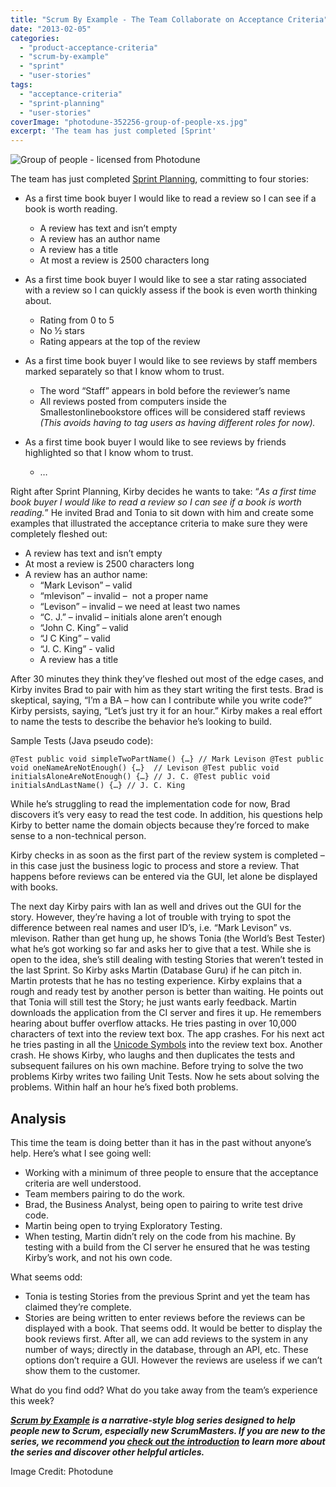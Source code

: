 ```yaml
---
title: "Scrum By Example - The Team Collaborate on Acceptance Criteria"
date: "2013-02-05"
categories: 
  - "product-acceptance-criteria"
  - "scrum-by-example"
  - "sprint"
  - "user-stories"
tags: 
  - "acceptance-criteria"
  - "sprint-planning"
  - "user-stories"
coverImage: "photodune-352256-group-of-people-xs.jpg"
excerpt: 'The team has just completed [Sprint'
---
```


![Group of people - licensed from Photodune](src/content/blog/scrummaster-tales-team-collaborate-acceptance-criteria/images/photodune-352256-group-of-people-xs.jpg)

The team has just completed [Sprint Planning](/blog/creating-acceptance-criteria-waiting-too-long), committing to four stories:

- As a first time book buyer I would like to read a review so I can see if a book is worth reading.
    - A review has text and isn’t empty
    - A review has an author name
    - A review has a title
    - At most a review is 2500 characters long

- As a first time book buyer I would like to see a star rating associated with a review so I can quickly assess if the book is even worth thinking about.
    - Rating from 0 to 5
    - No ½ stars
    - Rating appears at the top of the review

- As a first time book buyer I would like to see reviews by staff members marked separately so that I know whom to trust.
    - The word “Staff” appears in bold before the reviewer’s name
    - All reviews posted from computers inside the Smallestonlinebookstore offices will be considered staff reviews _(This avoids having to tag users as having different roles for now)._

- As a first time book buyer I would like to see reviews by friends highlighted so that I know whom to trust.
    - …

Right after Sprint Planning, Kirby decides he wants to take: “_As a first time book buyer I would like to read a review so I can see if a book is worth reading._” He invited Brad and Tonia to sit down with him and create some examples that illustrated the acceptance criteria to make sure they were completely fleshed out:

- A review has text and isn’t empty
- At most a review is 2500 characters long
- A review has an author name:
    - “Mark Levison” – valid
    - “mlevison” – invalid –  not a proper name
    - “Levison” – invalid – we need at least two names
    - “C. J.” – invalid – initials alone aren’t enough
    - “John C. King” – valid
    - “J C King” – valid
    - “J. C. King” - valid
    - A review has a title

After 30 minutes they think they’ve fleshed out most of the edge cases, and Kirby invites Brad to pair with him as they start writing the first tests. Brad is skeptical, saying, “I’m a BA – how can I contribute while you write code?” Kirby persists, saying, “Let’s just try it for an hour.” Kirby makes a real effort to name the tests to describe the behavior he’s looking to build.

Sample Tests (Java pseudo code):

`@Test public void simpleTwoPartName() {…} // Mark Levison @Test public void oneNameAreNotEnough() {…}  // Levison @Test public void initialsAloneAreNotEnough() {…} // J. C. @Test public void initialsAndLastName() {…} // J. C. King`

While he’s struggling to read the implementation code for now, Brad discovers it’s very easy to read the test code. In addition, his questions help Kirby to better name the domain objects because they’re forced to make sense to a non-technical person.

Kirby checks in as soon as the first part of the review system is completed – in this case just the business logic to process and store a review. That happens before reviews can be entered via the GUI, let alone be displayed with books.

The next day Kirby pairs with Ian as well and drives out the GUI for the story. However, they’re having a lot of trouble with trying to spot the difference between real names and user ID’s, i.e. “Mark Levison” vs. mlevison. Rather than get hung up, he shows Tonia (the World’s Best Tester) what he’s got working so far and asks her to give that a test. While she is open to the idea, she’s still dealing with testing Stories that weren’t tested in the last Sprint. So Kirby asks Martin (Database Guru) if he can pitch in. Martin protests that he has no testing experience. Kirby explains that a rough and ready test by another person is better than waiting. He points out that Tonia will still test the Story; he just wants early feedback. Martin downloads the application from the CI server and fires it up. He remembers hearing about buffer overflow attacks. He tries pasting in over 10,000 characters of text into the review text box. The app crashes. For his next act he tries pasting in all the [Unicode Symbols](https://en.wikipedia.org/wiki/Unicode_symbols) into the review text box. Another crash. He shows Kirby, who laughs and then duplicates the tests and subsequent failures on his own machine. Before trying to solve the two problems Kirby writes two failing Unit Tests. Now he sets about solving the problems. Within half an hour he’s fixed both problems.

## Analysis

This time the team is doing better than it has in the past without anyone’s help. Here’s what I see going well:

- Working with a minimum of three people to ensure that the acceptance criteria are well understood.
- Team members pairing to do the work.
- Brad, the Business Analyst, being open to pairing to write test drive code.
- Martin being open to trying Exploratory Testing.
- When testing, Martin didn’t rely on the code from his machine. By testing with a build from the CI server he ensured that he was testing Kirby’s work, and not his own code.

What seems odd:

- Tonia is testing Stories from the previous Sprint and yet the team has claimed they’re complete.
- Stories are being written to enter reviews before the reviews can be displayed with a book. That seems odd. It would be better to display the book reviews first. After all, we can add reviews to the system in any number of ways; directly in the database, through an API, etc. These options don’t require a GUI. However the reviews are useless if we can’t show them to the customer.

What do you find odd? What do you take away from the team’s experience this week?

_**[Scrum by Example](/blog/category/scrum-by-example) is a narrative-style blog series designed to help people new to Scrum, especially new ScrumMasters. If you are new to the series, we recommend you [check out the introduction](/blog/scrum-by-example) to learn more about the series and discover other helpful articles.**_

Image Credit: Photodune
